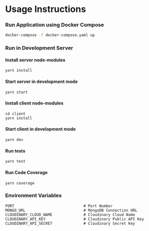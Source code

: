 # Usage Instructions

### Run Application using Docker Compose

```bash
docker-compose -f docker-compose.yaml up
```

### Run in Development Server

#### Install server node-modules

```
yarn install
```

#### Start server in development mode

```
yarn start
```

#### Install client node-modules

```
cd client
yarn install
```

#### Start client in development mode

```
yarn dev
```

#### Run tests

```
yarn test
```

#### Run Code Coverage

```
yarn coverage
```

### Environment Variables

```
PORT                               # Port Number
MONGO_URL                          # MongoDB Connection URL
CLOUDINARY_CLOUD_NAME              # Cloudinary Cloud Name
CLOUDINARY_API_KEY                 # Cloudinary Public API Key
CLOUDINARY_API_SECRET              # Cloudinary Secret Key
```
